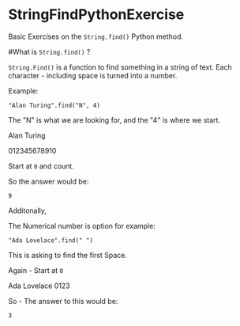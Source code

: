# StringFindPythonExercise


Basic Exercises on the `String.find()` Python method. 

#What is `String.find()` ?

`String.Find()` is a function to find something in a string of text. Each character - including space is turned into a number. 

Example:

`"Alan Turing".find("N", 4)`

The "N" is what we are looking for, and the "4" is where we start. 

Alan Turing

012345678910

Start at `0` and count. 

So the answer would be:

`9`

Additonally, 

The Numerical number is option for example:

`"Ada Lovelace".find(" ")`

This is asking to find the first Space. 

Again - Start at `0`

Ada Lovelace
0123

So - The answer to this would be:

`3`

